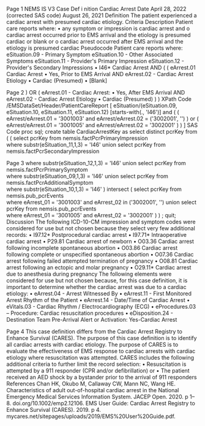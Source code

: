 

 
Page 1 
NEMS IS V3  Case Def i nition 
Cardiac Arrest 
Date 
April 28, 2022 (corrected SAS code) 
August 26, 2021 
Definition 
The patient experienced a cardiac arrest with presumed cardiac etiology. 
Criteria Description 
Patient care reports where: 
• any symptom or impression is cardiac arrest 
and 
o cardiac arrest occurred prior to EMS arrival and the etiology is presumed cardiac or 
blank 
or 
o cardiac arrest occurred after EMS arrival and the etiology is presumed cardiac 
Pseudocode 
Patient care reports where: 
eSituation.09 - Primary Symptom 
eSituation.10 - Other Associated Symptoms 
eSituation.11 - Provider's Primary Impression 
eSituation.12 - Provider's Secondary Impressions 
• I46* Cardiac Arrest 
AND 
( 
( 
eArrest.01 Cardiac Arrest 
• Yes, Prior to EMS Arrival 
AND 
eArrest.02 - Cardiac Arrest Etiology 
• Cardiac (Presumed) 
• [Blank] 

 
Page 2 
) 
OR 
( 
eArrest.01 - Cardiac Arrest: 
• Yes, After EMS Arrival 
AND 
eArrest.02 - Cardiac Arrest Etiology 
• Cardiac (Presumed) 
) 
) 
XPath Code 
/EMSDataSet/Header/PatientCareReport 
  [ 
    eSituation/(eSituation.09, eSituation.10, eSituation.11, eSituation.12) 
      [starts-with(., 'I46')] 
    and 
    ( 
      ( 
        eArrest/eArrest.01 = '3001003' 
        and 
        eArrest/eArrest.02 = ('3002001', '') 
      ) 
      or 
      ( 
        eArrest/eArrest.01 = '3001005' 
        and 
        eArrest/eArrest.02 = '3002001' 
      ) 
    ) 
  ] 
SAS Code 
proc sql; 
 create table CardiacArrestKey as 
 select distinct pcrKey from 
  ( 
   ( 
    select pcrKey from nemsis.factPcrPrimaryImpression  
      where substr(eSituation_11,1,3) = 'I46' 
    union 
    select pcrKey from nemsis.factPcrSecondaryImpression  

 
Page 3 
      where substr(eSituation_12,1,3) = 'I46' 
    union 
    select pcrKey from nemsis.factPcrPrimarySymptom  
      where substr(eSituation_09,1,3) = 'I46' 
    union 
    select pcrKey from nemsis.factPcrAdditionalSymptom  
      where substr(eSituation_10,1,3) = 'I46' 
   ) 
   intersect 
   ( 
    select pcrKey from nemsis.pub_pcrEvents  
      where eArrest_01 = '3001003' and eArrest_02 in ('3002001', '') 
    union 
    select pcrKey from nemsis.pub_pcrEvents  
      where eArrest_01 = '3001005' and eArrest_02 = '3002001' 
   ) 
  ) 
 ; 
quit; 
Discussion 
The following ICD-10-CM impression and symptom codes were considered for use but not chosen 
because they select very few additional records: 
• I97.12* Postprocedural cardiac arrest 
• I97.71* Intraoperative cardiac arrest 
• P29.81 Cardiac arrest of newborn 
• O03.36 Cardiac arrest following incomplete spontaneous abortion 
• O03.86 Cardiac arrest following complete or unspecified spontaneous abortion 
• O07.36 Cardiac arrest following failed attempted termination of pregnancy 
• O08.81 Cardiac arrest following an ectopic and molar pregnancy 
• O29.11* Cardiac arrest due to anesthesia during pregnancy 
The following elements were considered for use but not chosen because, for this case definition, it is 
important to determine whether the cardiac arrest was due to a cardiac etiology: 
• eArrest.04 - Arrest Witnessed By 
• eArrest.11 - First Monitored Arrest Rhythm of the Patient 
• eArrest.14 - Date/Time of Cardiac Arrest 
• eVitals.03 - Cardiac Rhythm / Electrocardiography (ECG) 
• eProcedures.03 – Procedure: Cardiac resuscitation procedures 
• eDisposition.24 - Destination Team Pre-Arrival Alert or Activation: Yes-Cardiac Arrest 

 
Page 4 
This case definition differs from the Cardiac Arrest Registry to Enhance Survival (CARES). The purpose of 
this case definition is to identify all cardiac arrests with cardiac etiology. The purpose of CARES is to 
evaluate the effectiveness of EMS response to cardiac arrests with cardiac etiology where resuscitation 
was attempted. CARES includes the following additional criteria to further limit the record selection: 
• Resuscitation is attempted by a 911 responder (CPR and/or defibrillation) 
or 
• The patient received an AED shock by a bystander prior to the arrival of 911 responders 
References 
Chan HK, Okubo M, Callaway CW, Mann NC, Wang HE. Characteristics of adult out-of-hospital cardiac 
arrest in the National Emergency Medical Services Information System. JACEP Open. 2020. p 1–8. 
doi.org/10.1002/emp2.12106. 
EMS User Guide: Cardiac Arrest Registry to Enhance Survival (CARES). 2019. p 4. 
mycares.net/sitepages/uploads/2019/EMS%20User%20Guide.pdf. 